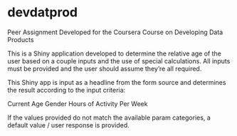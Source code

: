 # devdatprod

Peer Assignment Developed for the Coursera Course on Developing Data Products

This is a Shiny application developed to determine the relative age of the user based on a couple inputs and the use of special calculations. All inputs must be provided and the user should assume they’re all required. 

This Shiny app is input as a headline from the form source and determines the result according to the input criteria:

Current Age
Gender
Hours of Activity Per Week

If the values provided do not match the available param categories, a default value / user response is provided. 

